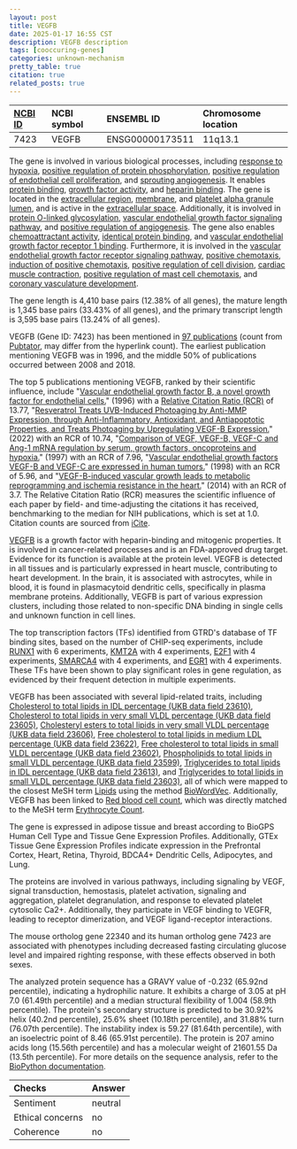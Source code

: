 ```yaml
---
layout: post
title: VEGFB
date: 2025-01-17 16:55 CST
description: VEGFB description
tags: [cooccuring-genes]
categories: unknown-mechanism
pretty_table: true
citation: true
related_posts: true
---
```




| [NCBI ID](https://www.ncbi.nlm.nih.gov/gene/7423) | NCBI symbol | ENSEMBL ID | Chromosome location |
| :-------- | :------- | :-------- | :------- |
| 7423  | VEGFB | ENSG00000173511 | 11q13.1 |



The gene is involved in various biological processes, including [response to hypoxia](https://amigo.geneontology.org/amigo/term/GO:0001666), [positive regulation of protein phosphorylation](https://amigo.geneontology.org/amigo/term/GO:0001934), [positive regulation of endothelial cell proliferation](https://amigo.geneontology.org/amigo/term/GO:0001938), and [sprouting angiogenesis](https://amigo.geneontology.org/amigo/term/GO:0002040). It enables [protein binding](https://amigo.geneontology.org/amigo/term/GO:0005515), [growth factor activity](https://amigo.geneontology.org/amigo/term/GO:0008083), and [heparin binding](https://amigo.geneontology.org/amigo/term/GO:0008201). The gene is located in the [extracellular region](https://amigo.geneontology.org/amigo/term/GO:0005576), [membrane](https://amigo.geneontology.org/amigo/term/GO:0016020), and [platelet alpha granule lumen](https://amigo.geneontology.org/amigo/term/GO:0031093), and is active in the [extracellular space](https://amigo.geneontology.org/amigo/term/GO:0005615). Additionally, it is involved in [protein O-linked glycosylation](https://amigo.geneontology.org/amigo/term/GO:0006493), [vascular endothelial growth factor signaling pathway](https://amigo.geneontology.org/amigo/term/GO:0038084), and [positive regulation of angiogenesis](https://amigo.geneontology.org/amigo/term/GO:0045766). The gene also enables [chemoattractant activity](https://amigo.geneontology.org/amigo/term/GO:0042056), [identical protein binding](https://amigo.geneontology.org/amigo/term/GO:0042802), and [vascular endothelial growth factor receptor 1 binding](https://amigo.geneontology.org/amigo/term/GO:0043183). Furthermore, it is involved in the [vascular endothelial growth factor receptor signaling pathway](https://amigo.geneontology.org/amigo/term/GO:0048010), [positive chemotaxis](https://amigo.geneontology.org/amigo/term/GO:0050918), [induction of positive chemotaxis](https://amigo.geneontology.org/amigo/term/GO:0050930), [positive regulation of cell division](https://amigo.geneontology.org/amigo/term/GO:0051781), [cardiac muscle contraction](https://amigo.geneontology.org/amigo/term/GO:0060048), [positive regulation of mast cell chemotaxis](https://amigo.geneontology.org/amigo/term/GO:0060754), and [coronary vasculature development](https://amigo.geneontology.org/amigo/term/GO:0060976).


The gene length is 4,410 base pairs (12.38% of all genes), the mature length is 1,345 base pairs (33.43% of all genes), and the primary transcript length is 3,595 base pairs (13.24% of all genes).


VEGFB (Gene ID: 7423) has been mentioned in [97 publications](https://pubmed.ncbi.nlm.nih.gov/?term=%22VEGFB%22) (count from [Pubtator](https://academic.oup.com/nar/article/47/W1/W587/5494727), may differ from the hyperlink count). The earliest publication mentioning VEGFB was in 1996, and the middle 50% of publications occurred between 2008 and 2018.


The top 5 publications mentioning VEGFB, ranked by their scientific influence, include "[Vascular endothelial growth factor B, a novel growth factor for endothelial cells.](https://pubmed.ncbi.nlm.nih.gov/8637916)" (1996) with a [Relative Citation Ratio (RCR)](https://journals.plos.org/plosbiology/article?id=10.1371/journal.pbio.1002541) of 13.77, "[Resveratrol Treats UVB-Induced Photoaging by Anti-MMP Expression, through Anti-Inflammatory, Antioxidant, and Antiapoptotic Properties, and Treats Photoaging by Upregulating VEGF-B Expression.](https://pubmed.ncbi.nlm.nih.gov/35028009)" (2022) with an RCR of 10.74, "[Comparison of VEGF, VEGF-B, VEGF-C and Ang-1 mRNA regulation by serum, growth factors, oncoproteins and hypoxia.](https://pubmed.ncbi.nlm.nih.gov/9188862)" (1997) with an RCR of 7.96, "[Vascular endothelial growth factors VEGF-B and VEGF-C are expressed in human tumors.](https://pubmed.ncbi.nlm.nih.gov/9665470)" (1998) with an RCR of 5.96, and "[VEGF-B-induced vascular growth leads to metabolic reprogramming and ischemia resistance in the heart.](https://pubmed.ncbi.nlm.nih.gov/24448490)" (2014) with an RCR of 3.7. The Relative Citation Ratio (RCR) measures the scientific influence of each paper by field- and time-adjusting the citations it has received, benchmarking to the median for NIH publications, which is set at 1.0. Citation counts are sourced from [iCite](https://icite.od.nih.gov).


[VEGFB](https://www.proteinatlas.org/ENSG00000173511-VEGFB) is a growth factor with heparin-binding and mitogenic properties. It is involved in cancer-related processes and is an FDA-approved drug target. Evidence for its function is available at the protein level. VEGFB is detected in all tissues and is particularly expressed in heart muscle, contributing to heart development. In the brain, it is associated with astrocytes, while in blood, it is found in plasmacytoid dendritic cells, specifically in plasma membrane proteins. Additionally, VEGFB is part of various expression clusters, including those related to non-specific DNA binding in single cells and unknown function in cell lines.


The top transcription factors (TFs) identified from GTRD's database of TF binding sites, based on the number of CHIP-seq experiments, include [RUNX1](https://www.ncbi.nlm.nih.gov/gene/861) with 6 experiments, [KMT2A](https://www.ncbi.nlm.nih.gov/gene/4297) with 4 experiments, [E2F1](https://www.ncbi.nlm.nih.gov/gene/1869) with 4 experiments, [SMARCA4](https://www.ncbi.nlm.nih.gov/gene/6597) with 4 experiments, and [EGR1](https://www.ncbi.nlm.nih.gov/gene/1958) with 4 experiments. These TFs have been shown to play significant roles in gene regulation, as evidenced by their frequent detection in multiple experiments.




VEGFB has been associated with several lipid-related traits, including [Cholesterol to total lipids in IDL percentage (UKB data field 23610)](https://pubmed.ncbi.nlm.nih.gov/36764567), [Cholesterol to total lipids in very small VLDL percentage (UKB data field 23605)](https://pubmed.ncbi.nlm.nih.gov/36764567), [Cholesteryl esters to total lipids in very small VLDL percentage (UKB data field 23606)](https://pubmed.ncbi.nlm.nih.gov/36764567), [Free cholesterol to total lipids in medium LDL percentage (UKB data field 23622)](https://pubmed.ncbi.nlm.nih.gov/36764567), [Free cholesterol to total lipids in small VLDL percentage (UKB data field 23602)](https://pubmed.ncbi.nlm.nih.gov/36764567), [Phospholipids to total lipids in small VLDL percentage (UKB data field 23599)](https://pubmed.ncbi.nlm.nih.gov/36764567), [Triglycerides to total lipids in IDL percentage (UKB data field 23613)](https://pubmed.ncbi.nlm.nih.gov/36764567), and [Triglycerides to total lipids in small VLDL percentage (UKB data field 23603)](https://pubmed.ncbi.nlm.nih.gov/36764567), all of which were mapped to the closest MeSH term [Lipids](https://meshb.nlm.nih.gov/record/ui?ui=D008055) using the method [BioWordVec](https://www.nature.com/articles/s41597-019-0055-0). Additionally, VEGFB has been linked to [Red blood cell count](https://pubmed.ncbi.nlm.nih.gov/32888494), which was directly matched to the MeSH term [Erythrocyte Count](https://meshb.nlm.nih.gov/record/ui?ui=D004906).


The gene is expressed in adipose tissue and breast according to BioGPS Human Cell Type and Tissue Gene Expression Profiles. Additionally, GTEx Tissue Gene Expression Profiles indicate expression in the Prefrontal Cortex, Heart, Retina, Thyroid, BDCA4+ Dendritic Cells, Adipocytes, and Lung.


The proteins are involved in various pathways, including signaling by VEGF, signal transduction, hemostasis, platelet activation, signaling and aggregation, platelet degranulation, and response to elevated platelet cytosolic Ca2+. Additionally, they participate in VEGF binding to VEGFR, leading to receptor dimerization, and VEGF ligand-receptor interactions.


The mouse ortholog gene 22340 and its human ortholog gene 7423 are associated with phenotypes including decreased fasting circulating glucose level and impaired righting response, with these effects observed in both sexes.


The analyzed protein sequence has a GRAVY value of -0.232 (65.92nd percentile), indicating a hydrophilic nature. It exhibits a charge of 3.05 at pH 7.0 (61.49th percentile) and a median structural flexibility of 1.004 (58.9th percentile). The protein's secondary structure is predicted to be 30.92% helix (40.2nd percentile), 25.6% sheet (10.18th percentile), and 31.88% turn (76.07th percentile). The instability index is 59.27 (81.64th percentile), with an isoelectric point of 8.46 (65.91st percentile). The protein is 207 amino acids long (15.56th percentile) and has a molecular weight of 21601.55 Da (13.5th percentile). For more details on the sequence analysis, refer to the [BioPython documentation](https://biopython.org/docs/1.75/api/Bio.SeqUtils.ProtParam.html).





| Checks    | Answer |
| :-------- | :------- |
| Sentiment  | neutral   |
| Ethical concerns | no     |
| Coherence    | no    |